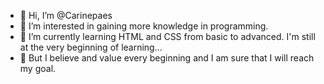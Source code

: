 - 👋 Hi, I’m @Carinepaes
- 👀 I’m interested in gaining more knowledge in programming.
- 🌱 I’m currently learning HTML and CSS from basic to advanced. I'm still at the very beginning of learning...
- 🚀 But I believe and value every beginning and I am sure that I will reach my goal.
  

<!---
Carinepaes/Carinepaes is a ✨ special ✨ repository because its `README.md` (this file) appears on your GitHub profile.
You can click the Preview link to take a look at your changes.
--->
